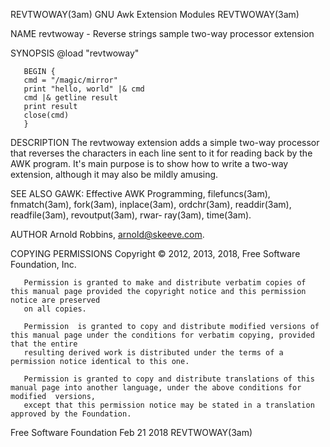 REVTWOWAY(3am)							   GNU Awk Extension Modules							REVTWOWAY(3am)

NAME
       revtwoway - Reverse strings sample two-way processor extension

SYNOPSIS
       @load "revtwoway"

       BEGIN {
	   cmd = "/magic/mirror"
	   print "hello, world" |& cmd
	   cmd |& getline result
	   print result
	   close(cmd)
       }

DESCRIPTION
       The revtwoway extension adds a simple two-way processor that reverses the characters in each line sent to it for reading back by the AWK program.  It's
       main purpose is to show how to write a two-way extension, although it may also be mildly amusing.

SEE ALSO
       GAWK: Effective AWK Programming, filefuncs(3am), fnmatch(3am), fork(3am), inplace(3am), ordchr(3am), readdir(3am), readfile(3am), revoutput(3am), rwar‐
       ray(3am), time(3am).

AUTHOR
       Arnold Robbins, arnold@skeeve.com.

COPYING PERMISSIONS
       Copyright © 2012, 2013, 2018, Free Software Foundation, Inc.

       Permission is granted to make and distribute verbatim copies of this manual page provided the copyright notice and this permission notice are preserved
       on all copies.

       Permission  is granted to copy and distribute modified versions of this manual page under the conditions for verbatim copying, provided that the entire
       resulting derived work is distributed under the terms of a permission notice identical to this one.

       Permission is granted to copy and distribute translations of this manual page into another language, under the above conditions for modified  versions,
       except that this permission notice may be stated in a translation approved by the Foundation.

Free Software Foundation						  Feb 21 2018								REVTWOWAY(3am)
